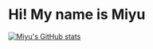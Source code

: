 <h1>Hi! My name is Miyu</h1>


[![Miyu's GitHub stats](https://github-readme-stats.vercel.app/api?username=Smiyu-web&theme=calm)](https://github.com/Smiyu-web/github-readme-stats)
